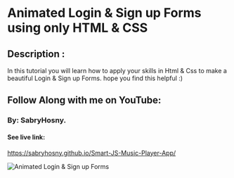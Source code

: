 # Animated Login & Sign up Forms using only HTML & CSS

## Description :
In this tutorial you will learn how to apply your skills in Html & Css
to make a beautiful Login & Sign up Forms.
hope you find this helpful :)

## Follow Along with me on YouTube:


### By: SabryHosny.
#### See live link:
https://sabryhosny.github.io/Smart-JS-Music-Player-App/

![Animated Login & Sign up Forms](/preview.png)



